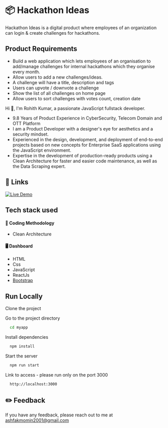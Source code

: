 # 📦 Hackathon Ideas
Hackathon Ideas is a digital product where employees of an organization can login & create challenges for hackathons.

## Product Requirements

* Build a web application which lets employees of an organisation to add/manage challenges for internal hackathons which they organise every month.
* Allow users to add a new challenges/ideas.
* A challenge will have a title, description and tags
* Users can upvote / downvote a challenge
* Show the list of all challenges on home page
* Allow users to sort challenges with votes count, creation date
 


Hi 👋, I'm Rohith Kumar, a passionate JavaScript fullstack developer.
* 9.8 Years of Product Experience in CyberSecurity, Telecom Domain and OTT Platform
* I am a Product Developer with a designer's eye for aesthetics and a security mindset.
* Experienced in the design, development, and deployment of end-to-end projects based on new concepts for Enterprise SaaS applications using the JavaScript environment.
* Expertise in the development of production-ready products using a
Clean Architecture for faster and easier code maintenance, as well as the Data Scraping expert.

## 🔗 Links

[![Live Demo](https://img.shields.io/badge/Live-Demo-green)](https://2rohith2.ml/hackathon-ideas/)

## Tech stack used

#### 🔦 Coding Methodology
* Clean Architecture

#### 🖥️ Dashboard
* HTML
* Css
* JavaScript
* ReactJs
* [Bootstrap](https://getbootstrap.com/)

## Run Locally
Clone the project

Go to the project directory

```bash
  cd myapp
```

Install dependencies

```bash
  npm install
```

Start the server

```bash
  npm run start
```

Link to access - please run only on the port 3000
```bash
  http://localhost:3000
```

## ✏️ Feedback
If you have any feedback, please reach out to me at ashfakmomin2001@gmail.com